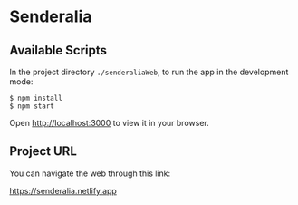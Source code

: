 # Senderalia

## Available Scripts

In the project directory `./senderaliaWeb`, to run the app in the development mode:
```
$ npm install
$ npm start
```

Open [http://localhost:3000](http://localhost:3000) to view it in your browser.

## Project URL

You can navigate the web through this link:

https://senderalia.netlify.app

